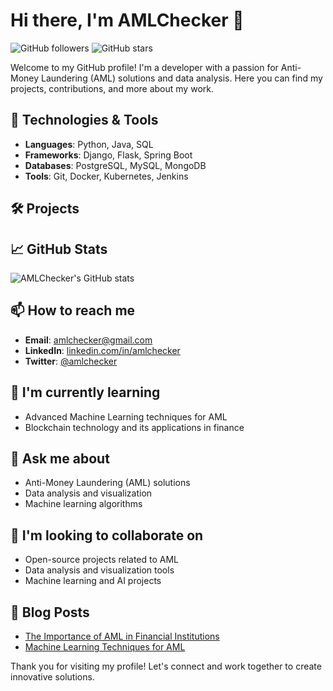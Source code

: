 # Hi there, I'm AMLChecker 👋

![GitHub followers](https://img.shields.io/github/followers/AMLChecker?label=Follow&style=social)
![GitHub stars](https://img.shields.io/github/stars/AMLChecker?affiliations=OWNER%2CCOLLABORATOR&style=social)

Welcome to my GitHub profile! I'm a developer with a passion for Anti-Money Laundering (AML) solutions and data analysis. Here you can find my projects, contributions, and more about my work.

## 🔧 Technologies & Tools
- **Languages**: Python, Java, SQL
- **Frameworks**: Django, Flask, Spring Boot
- **Databases**: PostgreSQL, MySQL, MongoDB
- **Tools**: Git, Docker, Kubernetes, Jenkins

## 🛠 Projects

## 📈 GitHub Stats
![AMLChecker's GitHub stats](https://github-readme-stats.vercel.app/api?username=AMLChecker&show_icons=true&theme=radical)

## 📫 How to reach me
- **Email**: amlchecker@gmail.com
- **LinkedIn**: [linkedin.com/in/amlchecker](https://linkedin.com/in/amlchecker)
- **Twitter**: [@amlchecker](https://twitter.com/amlchecker)

## 🌱 I'm currently learning
- Advanced Machine Learning techniques for AML
- Blockchain technology and its applications in finance

## 💬 Ask me about
- Anti-Money Laundering (AML) solutions
- Data analysis and visualization
- Machine learning algorithms

## 👯 I'm looking to collaborate on
- Open-source projects related to AML
- Data analysis and visualization tools
- Machine learning and AI projects

## 📜 Blog Posts
- [The Importance of AML in Financial Institutions](https://medium.com/@amlchecker/the-importance-of-aml-in-financial-institutions)
- [Machine Learning Techniques for AML](https://medium.com/@amlchecker/machine-learning-techniques-for-aml)

Thank you for visiting my profile! Let's connect and work together to create innovative solutions.
